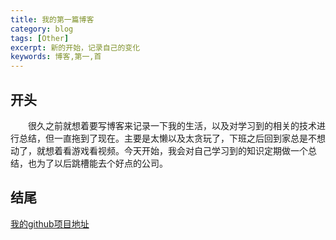 ```yaml
---
title: 我的第一篇博客
category: blog
tags: [Other]
excerpt: 新的开始，记录自己的变化
keywords: 博客,第一,首
---
```


## 开头
&emsp;&emsp;很久之前就想着要写博客来记录一下我的生活，以及对学习到的相关的技术进行总结，但一直拖到了现在。主要是太懒以及太贪玩了，下班之后回到家总是不想动了，就想着看游戏看视频。今天开始，我会对自己学习到的知识定期做一个总结，也为了以后跳槽能去个好点的公司。

## 结尾
[我的github项目地址](https://github.com/WangYMcc/wangymcc.github.io)
